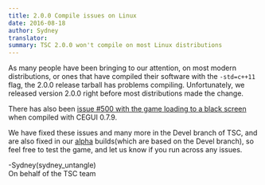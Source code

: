 ```yaml
---
title: 2.0.0 Compile issues on Linux
date: 2016-08-18
author: Sydney
translator:
summary: TSC 2.0.0 won't compile on most Linux distributions
---
```


As many people have been bringing to our attention, on most modern distributions, or
ones that have compiled their software with the ```-std=c++11``` flag, the 2.0.0 release tarball
has problems compiling. Unfortunately, we released version 2.0.0 right before most
distributions made the change.

There has also been [issue #500 with the game loading to a black screen][2] when compiled
with CEGUI 0.7.9.

We have fixed these issues and many more in the Devel branch of TSC, and are also fixed in
our [alpha][1] builds(which are based on the Devel branch), so feel free to test the game, and
 let us know if you run across any issues.

-Sydney(sydney_untangle)<br />
On behalf of the TSC team


[1]: /en/news/2016/08/17/alpha-builds-available/
[2]: https://github.com/Secretchronicles/TSC/issues/500
